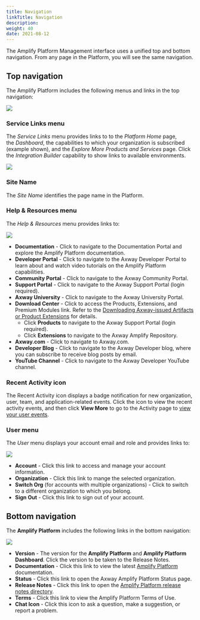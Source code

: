 ```yaml
---
title: Navigation
linkTitle: Navigation
description: 
weight: 40
date: 2021-08-12
---
```


The Amplify Platform Management interface uses a unified top and bottom navigation. From any page in the Platform, you will see the same navigation.

## Top navigation

The Amplify Platform includes the following menus and links in the top navigation:

![](/Images/amplify_platform_navigation.png)

### Service Links menu

The _Service Links_ menu provides links to to the _Platform Home_ page, the _Dashboard_, the capabilities to which your organization is subscribed (example shown), and the _Explore More Products and Services_ page. Click the _Integration Builder_ capability to show links to available environments.

![](/Images/service_links_menu.png)

### Site Name

The _Site Name_ identifies the page name in the Platform.

### Help & Resources menu

The _Help & Resources_ menu provides links to:

![](/Images/help_and_resources_menu.png)

* **Documentation** - Click to navigate to the Documentation Portal and explore the Amplify Platform documentation.
* **Developer Portal** - Click to navigate to the Axway Developer Portal to learn about and watch video tutorials on the Amplify Platform capabilities.
* **Community Portal** - Click to navigate to the Axway Community Portal.
* **Support Portal** - Click to navigate to the Axway Support Portal (login required).
* **Axway University** - Click to navigate to the Axway University Portal.
* **Download Center** \- Click to access the Products, Extensions, and Premium Modules link. Refer to the [Downloading Axway-issued Artifacts or Product Extensions](/docs/management_guide/downloading_axway-issued_artifacts_or_product_extensions/) for details.
    * Click **Products** to navigate to the Axway Support Portal (login required).
    * Click **Extensions** to navigate to the Axway Amplify Repository.
* **Axway.com** - Click to navigate to Axway.com.
* **Developer Blog** - Click to navigate to the Axway Developer blog, where you can subscribe to receive blog posts by email.
* **YouTube Channel** - Click to navigate to the Axway Developer YouTube channel.

### Recent Activity icon

The Recent Activity icon displays a badge notification for new organization, user, team, and application-related events. Click the icon to view the recent activity events, and then click **View More** to go to the Activity page to [view your user events](/docs/management_guide/managing_accounts/#view-your-user-activity).

### User menu

The _User_ menu displays your account email and role and provides links to:

![](/Images/usermenu_multipleorg.png)

* **Account** - Click this link to access and manage your account information.
* **Organization** - Click this link to mange the selected organization.
* **Switch Org** (for accounts with multiple organizations) - Click to switch to a different organization to which you belong.
* **Sign Out** - Click this link to sign out of your account.

## Bottom navigation

The **Amplify Platform** includes the following links in the bottom navigation:

![](/Images/amplify_platform_bottom_navigation.png)

* **Version** - The version for the **Amplify Platform** and **Amplify Platform Dashboard**. Click the version to be taken to the Release Notes.
* **Documentation** - Click this link to view the latest [Amplify Platform](https://docs.axway.com/category/platform) documentation.
* **Status** - Click this link to open the Axway Amplify Platform Status page.
* **Release Notes** - Click this link to open the [Amplify Platform release notes directory](https://docs.axway.com/bundle/amplify_rn_dir/page/amplify_platform_release_notes_directory.html).
* **Terms** - Click this link to view the Amplify Platform Terms of Use.
* **Chat Icon** - Click this icon to ask a question, make a suggestion, or report a problem.
